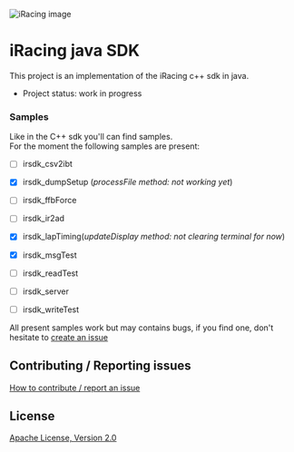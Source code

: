 
![iRacing image](https://www.jayski.com/wp-content/uploads/sites/31/2020/03/14/iRacing.png)

# iRacing java SDK  
This project is an implementation of the iRacing c++ sdk in java.   
* Project status: work in progress

### Samples  
Like in the C++ sdk you'll can find samples.    
For the moment the following samples are present:    
-[ ] irsdk_csv2ibt  
-[x] irsdk_dumpSetup (*processFile method: not working yet*) 
-[ ] irsdk_ffbForce 
-[ ] irsdk_ir2ad 
-[x] irsdk_lapTiming(*updateDisplay method: not clearing terminal for now*) 
-[x] irsdk_msgTest 
-[ ] irsdk_readTest 
-[ ] irsdk_server 
-[ ] irsdk_writeTest 


All present samples work but may contains bugs, if you find one, don't hesitate to [create an issue](https://github.com/JBonifay/irsdk_java/issues/new)

## Contributing / Reporting issues
[How to contribute / report an issue](CONTRIBUTING.md)

## License
[Apache License, Version 2.0](http://www.apache.org/licenses/LICENSE-2.0.html)
